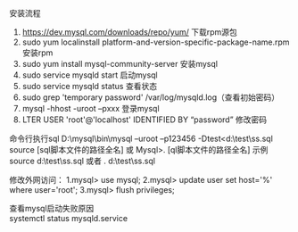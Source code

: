 安装流程
1. https://dev.mysql.com/downloads/repo/yum/ 下载rpm源包
2. sudo yum localinstall platform-and-version-specific-package-name.rpm 安装rpm
3. sudo yum install mysql-community-server 安装mysql
4. sudo service mysqld start 启动mysql
5. sudo service mysqld status 查看状态
6. sudo grep 'temporary password' /var/log/mysqld.log（查看初始密码）
7. mysql -hhost -uroot –pxxx    登录mysql
8. LTER USER 'root'@'localhost' IDENTIFIED BY “password” 修改密码

命令行执行sql
D:\mysql\bin\mysql –uroot –p123456 -Dtest<d:\test\ss.sql
source [sql脚本文件的路径全名] 或 Mysql>\. [ql脚本文件的路径全名]
示例source d:\test\ss.sql 或者 \. d:\test\ss.sql

修改外网访问：
1.mysql> use mysql;
2.mysql> update user set host='%' where user='root';
3.mysql> flush privileges;

查看mysql启动失败原因	
systemctl status mysqld.service
